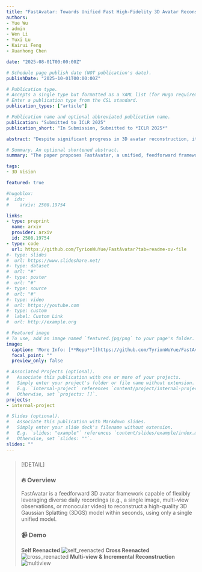 ```yaml
---
title: "FastAvatar: Towards Unified Fast High-Fidelity 3D Avatar Reconstruction with Large Gaussian Reconstruction Transformers"
authors:
- Yue Wu
- admin
- Wen Li
- Yuxi Lu
- Kairui Feng
- Xuanhong Chen

date: "2025-08-01T00:00:00Z"

# Schedule page publish date (NOT publication's date).
publishDate: "2025-10-01T00:00:00Z"

# Publication type.
# Accepts a single type but formatted as a YAML list (for Hugo requirements).
# Enter a publication type from the CSL standard.
publication_types: ["article"]

# Publication name and optional abbreviated publication name.
publication: "Submitted to ICLR 2025"
publication_short: "In Submission, Submitted to *ICLR 2025*"

abstract: "Despite significant progress in 3D avatar reconstruction, it still faces challenges such as high time complexity, sensitivity to data quality, and low data utilization. We propose FastAvatar, a feedforward 3D avatar framework capable of flexibly leveraging diverse daily recordings (e.g., a single image, multi-view observations, or monocular video) to reconstruct a high-quality 3D Gaussian Splatting (3DGS) model within seconds, using only a single unified model. FastAvatar's core is a Large Gaussian Reconstruction Transformer featuring three key designs: First, a variant VGGT-style transformer architecture aggregating multi-frame cues while injecting initial 3D prompt to predict an aggregatable canonical 3DGS representation; Second, multi-granular guidance encoding (camera pose, FLAME expression, head pose) mitigating animation-induced misalignment for variable-length inputs; Third, incremental Gaussian aggregation via landmark tracking and sliced fusion losses. Integrating these features, FastAvatar enables incremental reconstruction, i.e., improving quality with more observations, unlike prior work wasting input data. This yields a quality-speed-tunable paradigm for highly usable avatar modeling. Extensive experiments show that FastAvatar has higher quality and highly competitive speed compared to existing methods."

# Summary. An optional shortened abstract.
summary: "The paper proposes FastAvatar, a unified, feedforward framework that reconstructs high-quality 3D avatars in seconds from single images, videos, or multi-view inputs. With multi-granular guidance and incremental Gaussian aggregation, its VGGT-style architecture aggregates multi-frame cues, incorporates pose and expression guidance, and fuses Gaussians for real-time, high-fidelity avatars, outperforming existing methods in both speed and quality."

tags:
- 3D Vision

featured: true

#hugoblox:
#  ids:
#    arxiv: 2508.19754

links:
- type: preprint
  name: arxiv
  provider: arxiv
  id: 2508.19754
- type: code
  url: https://github.com/TyrionWuYue/FastAvatar?tab=readme-ov-file
#- type: slides
#  url: https://www.slideshare.net/
#- type: dataset
#  url: "#"
#- type: poster
#  url: "#"
#- type: source
#  url: "#"
#- type: video
#  url: https://youtube.com
#- type: custom
#  label: Custom Link
#  url: http://example.org

# Featured image
# To use, add an image named `featured.jpg/png` to your page's folder. 
image:
  caption: 'More Info: [**Repo**](https://github.com/TyrionWuYue/FastAvatar?tab=readme-ov-file)'
  focal_point: ""
  preview_only: false

# Associated Projects (optional).
#   Associate this publication with one or more of your projects.
#   Simply enter your project's folder or file name without extension.
#   E.g. `internal-project` references `content/project/internal-project/index.md`.
#   Otherwise, set `projects: []`.
projects:
- internal-project

# Slides (optional).
#   Associate this publication with Markdown slides.
#   Simply enter your slide deck's filename without extension.
#   E.g. `slides: "example"` references `content/slides/example/index.md`.
#   Otherwise, set `slides: ""`.
slides: ""
---
```


###


> [!DETAIL]
> ### 🔥 Overview
> FastAvatar is a feedforward 3D avatar framework capable of flexibly leveraging diverse daily recordings (e.g., a single image, multi-view observations, or monocular video) to reconstruct a high-quality 3D Gaussian Splatting (3DGS) model within seconds, using only a single unified model.
> ### 📹 Demo
> **Self Reenacted**
> ![self_reenacted](self_001.gif)
> **Cross Reenacted**
> ![cross_reenacted](cross_001.gif)
> **Multi-view & Incremental Reconstruction**
> ![multiview](multiview_001.gif)


[//]: # (Add the publication's **full text** or **supplementary notes** here. You can use rich formatting such as including [code, math, and images]&#40;https://docs.hugoblox.com/content/writing-markdown-latex/&#41;.)

